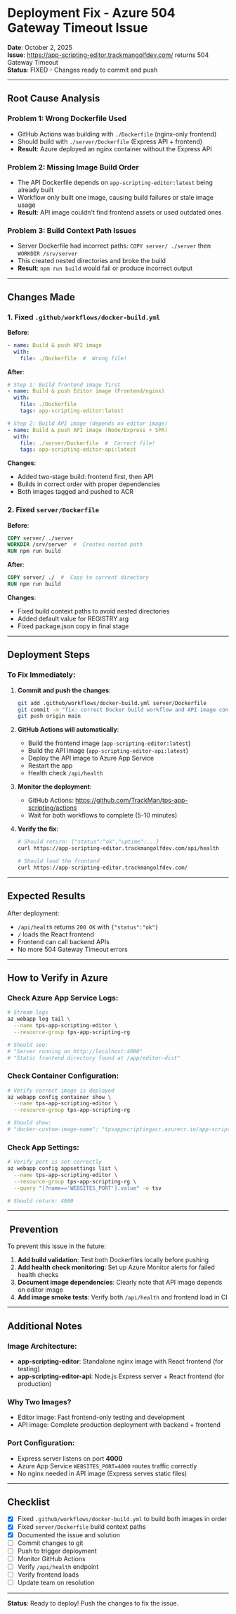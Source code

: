 #  Deployment Fix - Azure 504 Gateway Timeout Issue

**Date**: October 2, 2025  
**Issue**: https://app-scripting-editor.trackmangolfdev.com/ returns 504 Gateway Timeout  
**Status**:  FIXED - Changes ready to commit and push

---

##  Root Cause Analysis

### Problem 1: **Wrong Dockerfile Used**
- GitHub Actions was building with `./Dockerfile` (nginx-only frontend)
- Should build with `./server/Dockerfile` (Express API + frontend)
- **Result**: Azure deployed an nginx container without the Express API

### Problem 2: **Missing Image Build Order**
- The API Dockerfile depends on `app-scripting-editor:latest` being already built
- Workflow only built one image, causing build failures or stale image usage
- **Result**: API image couldn't find frontend assets or used outdated ones

### Problem 3: **Build Context Path Issues**
- Server Dockerfile had incorrect paths: `COPY server/ ./server` then `WORKDIR /srv/server`
- This created nested directories and broke the build
- **Result**: `npm run build` would fail or produce incorrect output

---

##  Changes Made

### 1. **Fixed `.github/workflows/docker-build.yml`**

**Before**:
```yaml
- name: Build & push API image
  with:
    file: ./Dockerfile  #  Wrong file!
```

**After**:
```yaml
# Step 1: Build frontend image first
- name: Build & push Editor image (Frontend/nginx)
  with:
    file: ./Dockerfile
    tags: app-scripting-editor:latest

# Step 2: Build API image (depends on editor image)
- name: Build & push API image (Node/Express + SPA)
  with:
    file: ./server/Dockerfile  #  Correct file!
    tags: app-scripting-editor-api:latest
```

**Changes**:
-  Added two-stage build: frontend first, then API
-  Builds in correct order with proper dependencies
-  Both images tagged and pushed to ACR

### 2. **Fixed `server/Dockerfile`**

**Before**:
```dockerfile
COPY server/ ./server
WORKDIR /srv/server  #  Creates nested path
RUN npm run build
```

**After**:
```dockerfile
COPY server/ ./  #  Copy to current directory
RUN npm run build
```

**Changes**:
-  Fixed build context paths to avoid nested directories
-  Added default value for REGISTRY arg
-  Fixed package.json copy in final stage

---

##  Deployment Steps

### **To Fix Immediately:**

1. **Commit and push the changes**:
   ```bash
   git add .github/workflows/docker-build.yml server/Dockerfile
   git commit -m "fix: correct Docker build workflow and API image configuration"
   git push origin main
   ```

2. **GitHub Actions will automatically**:
   - Build the frontend image (`app-scripting-editor:latest`)
   - Build the API image (`app-scripting-editor-api:latest`)
   - Deploy the API image to Azure App Service
   - Restart the app
   - Health check `/api/health`

3. **Monitor the deployment**:
   - GitHub Actions: https://github.com/TrackMan/tps-app-scripting/actions
   - Wait for both workflows to complete (5-10 minutes)

4. **Verify the fix**:
   ```bash
   # Should return: {"status":"ok","uptime":...}
   curl https://app-scripting-editor.trackmangolfdev.com/api/health
   
   # Should load the frontend
   curl https://app-scripting-editor.trackmangolfdev.com/
   ```

---

##  Expected Results

After deployment:
-  `/api/health` returns `200 OK` with `{"status":"ok"}`
-  `/` loads the React frontend
-  Frontend can call backend APIs
-  No more 504 Gateway Timeout errors

---

##  How to Verify in Azure

### Check Azure App Service Logs:
```bash
# Stream logs
az webapp log tail \
  --name tps-app-scripting-editor \
  --resource-group tps-app-scripting-rg

# Should see:
# "Server running on http://localhost:4000"
# "Static frontend directory found at /app/editor-dist"
```

### Check Container Configuration:
```bash
# Verify correct image is deployed
az webapp config container show \
  --name tps-app-scripting-editor \
  --resource-group tps-app-scripting-rg

# Should show:
# "docker-custom-image-name": "tpsappscriptingacr.azurecr.io/app-scripting-editor-api:latest"
```

### Check App Settings:
```bash
# Verify port is set correctly
az webapp config appsettings list \
  --name tps-app-scripting-editor \
  --resource-group tps-app-scripting-rg \
  --query "[?name=='WEBSITES_PORT'].value" -o tsv

# Should return: 4000
```

---

## ️ Prevention

To prevent this issue in the future:

1. **Add build validation**: Test both Dockerfiles locally before pushing
2. **Add health check monitoring**: Set up Azure Monitor alerts for failed health checks
3. **Document image dependencies**: Clearly note that API image depends on editor image
4. **Add image smoke tests**: Verify both `/api/health` and frontend load in CI

---

##  Additional Notes

### Image Architecture:
- **app-scripting-editor**: Standalone nginx image with React frontend (for testing)
- **app-scripting-editor-api**: Node.js Express server + React frontend (for production)

### Why Two Images?
- Editor image: Fast frontend-only testing and development
- API image: Complete production deployment with backend + frontend

### Port Configuration:
- Express server listens on port **4000**
- Azure App Service `WEBSITES_PORT=4000` routes traffic correctly
- No nginx needed in API image (Express serves static files)

---

##  Checklist

- [x] Fixed `.github/workflows/docker-build.yml` to build both images in order
- [x] Fixed `server/Dockerfile` build context paths
- [x] Documented the issue and solution
- [ ] Commit changes to git
- [ ] Push to trigger deployment
- [ ] Monitor GitHub Actions
- [ ] Verify `/api/health` endpoint
- [ ] Verify frontend loads
- [ ] Update team on resolution

---

**Status**: Ready to deploy! Push the changes to fix the issue. 
